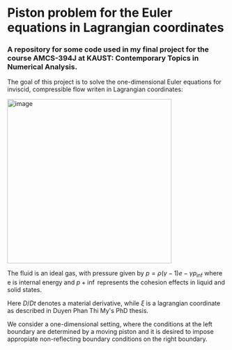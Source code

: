 Piston problem for the Euler equations in Lagrangian coordinates
===================================

### A repository for some code used in my final project for the course AMCS-394J at KAUST: Contemporary Topics in Numerical Analysis.

The goal of this project is to solve the one-dimensional Euler equations for inviscid, compressible flow
writen in Lagrangian coordinates:

<img width="377" alt="image" src="https://user-images.githubusercontent.com/29715468/201913249-3b70b7a9-e296-420f-a592-b131f7d5960a.png" class="center">

The fluid is an ideal gas, with pressure given by $p=\rho (\gamma-1)e - \gamma p_{\inf}$
where e is internal energy and $p+{\inf}$ represents the cohesion effects in liquid and solid states.

Here $D/Dt$ denotes a material derivative, while $\xi$ is a lagrangian coordinate as described in Duyen Phan Thi My's PhD thesis.

We consider a one-dimensional setting, where the conditions at the left boundary are determined by a moving piston and it is desired to impose appropiate
non-reflecting boundary conditions on the right boundary.
